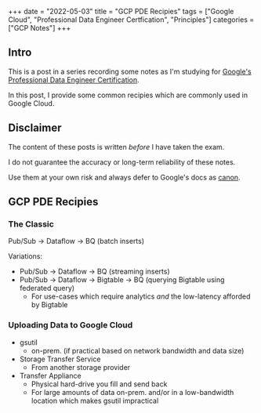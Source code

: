 +++
date = "2022-05-03"
title = "GCP PDE Recipies"
tags = ["Google Cloud", "Professional Data Engineer Certfication", "Principles"]
categories = ["GCP Notes"]
+++

## Intro

This is a post in a series recording some notes as I'm studying for [Google's Professional Data Engineer Certification](https://cloud.google.com/certification/data-engineer).

In this post, I provide some common recipies which are commonly used in Google Cloud.

## Disclaimer

The content of these posts is written *before* I have taken the exam.

I do not guarantee the accuracy or long-term reliability of these notes.

Use them at your own risk and always defer to Google's docs as [canon](https://en.wikipedia.org/wiki/Canon_(basic_principle)).

## GCP PDE Recipies

### The Classic

Pub/Sub -> Dataflow -> BQ (batch inserts)

Variations:

- Pub/Sub -> Dataflow -> BQ (streaming inserts)
- Pub/Sub -> Dataflow -> Bigtable -> BQ (querying Bigtable using federated query)
  - For use-cases which require analytics *and* the low-latency afforded by Bigtable

### Uploading Data to Google Cloud

- gsutil
  - on-prem. (if practical based on network bandwidth and data size)
- Storage Transfer Service
  - From another storage provider
- Transfer Appliance
  - Physical hard-drive you fill and send back
  - For large amounts of data on-prem. and/or in a low-bandwidth location which makes gsutil impractical

